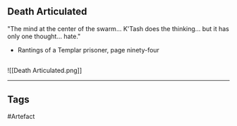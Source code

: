 ## Death Articulated
"The mind at the center of the swarm... K'Tash does
the thinking... but it has only one thought... hate."
- Rantings of a Templar prisoner, page ninety-four
## 
![[Death Articulated.png]]

---
## Tags
#Artefact